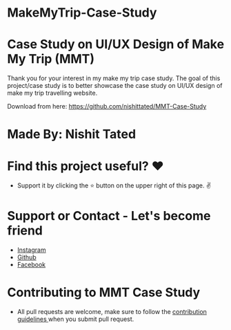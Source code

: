 # MakeMyTrip-Case-Study
  
# Case Study on UI/UX Design of Make My Trip (MMT)
Thank you for your interest in my make my trip case study.  The goal of this project/case study is to better showcase the case study on UI/UX design of make my trip travelling website. 
 
Download from here: https://github.com/nishittated/MMT-Case-Study

# Made By: Nishit Tated

# Find this project useful? ❤️
* Support it by clicking the ⭐️ button on the upper right of this page. ✌️

# Support or Contact - Let's become friend
* <a href="https://www.instagram.com/nishit.tated/">Instagram</a>
* <a href="https://www.github.com/nishittated/">Github</a>
* <a href="https://www.facebook.com/nishit.tated/">Facebook</a>

# Contributing to MMT Case Study
* All pull requests are welcome, make sure to follow the <a href="https://github.com/nishittated/MMT-Case-Study/blob/master/CONTRIBUTING.md">contribution guidelines </a>when you submit pull request.
